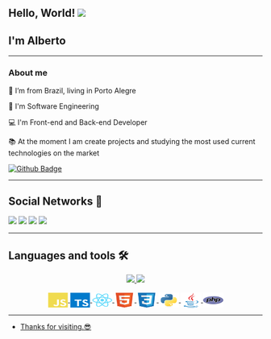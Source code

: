 
<div>
 <h2>Hello, World!
 <img src=https://raw.githubusercontent.com/TheDudeThatCode/TheDudeThatCode/master/Assets/Earth.gif width="35"> 
  </h2>
 </div>
 
 ## I'm  Alberto
  
 ----

### About me 

:house_with_garden: I’m from Brazil, living in Porto Alegre

:school: I'm Software Engineering 

:computer: I'm Front-end  and Back-end Developer

:books: At the moment I am create projects and studying the most used current technologies on the market

[![Github Badge](https://img.shields.io/badge/-Github-000?style=flat-square&logo=Github&logoColor=white&link=https://github.com/Pinalli)](https://github.com/Pinalli)

----

 Social Networks 🤝
 -----
[<img src="https://img.shields.io/badge/linkedin-%230077B5.svg?&style=for-the-badge&logo=linkedin&logoColor=white" />](https://www.linkedin.com/in/alberto-rocha-pinalli/) [<img src = "https://img.shields.io/badge/instagram-%23E4405F.svg?&style=for-the-badge&logo=instagram&logoColor=white">](https://www.instagram.com/beto_pinalli/) [<img src = "https://img.shields.io/badge/facebook-%231877F2.svg?&style=for-the-badge&logo=facebook&logoColor=white">](https://www.facebook.com/alberto.rochapinalli/)
 [<img src = "https://img.shields.io/badge/discord-%9146FF.svg?&style=for-the-badge&logo=discord&logoColor=white">](https://discord.com/channels/839257212819996702/839271009528971285)
 
----  

##   Languages and tools :hammer_and_wrench:
<div align="center">
  <a href="https://github.com/pinalli">
  <img height="180em" src="https://github-readme-stats.vercel.app/api?username=pinalli&show_icons=true&theme=dracula&include_all_commits=true&count_private=true"/>
  <img height="180em" src="https://github-readme-stats.vercel.app/api/top-langs/?username=pinalli&layout=compact&langs_count=7&theme=dracula"/>
</div>
<div align="center">
<div style="display: inline_block"><br>
  <img align="center" alt="Pinalli-Js" height="30" width="40" src="https://raw.githubusercontent.com/devicons/devicon/master/icons/javascript/javascript-plain.svg">
  <img align="center" alt="Pinalli-Ts" height="30" width="40" src="https://raw.githubusercontent.com/devicons/devicon/master/icons/typescript/typescript-plain.svg">
  <img align="center" alt="Pinalli-React" height="30" width="40" src="https://raw.githubusercontent.com/devicons/devicon/master/icons/react/react-original.svg">
  <img align="center" alt="Pinalli-HTML" height="30" width="40" src="https://raw.githubusercontent.com/devicons/devicon/master/icons/html5/html5-original.svg">
  <img align="center" alt="Pinalli-CSS" height="30" width="40" src="https://raw.githubusercontent.com/devicons/devicon/master/icons/css3/css3-original.svg">
  <img align="center" alt="Pinalli-Python" height="30" width="40" src="https://raw.githubusercontent.com/devicons/devicon/master/icons/python/python-original.svg">
  <img align="center" alt="Pinalli-Java" height="30" width="40" src="https://raw.githubusercontent.com/devicons/devicon/master/icons/java/java-original.svg">
  <img align="center" alt="Pinalli-PHP" height="30" width="40" src="https://raw.githubusercontent.com/devicons/devicon/master/icons/php/php-original.svg">  
</div>
</div>


<!--   ![Snake animation](https://github.com/pinalli/pinalli/blob/output/github-contribution-grid-snake.svg) -->

----

- Thanks for visiting.😎

 
